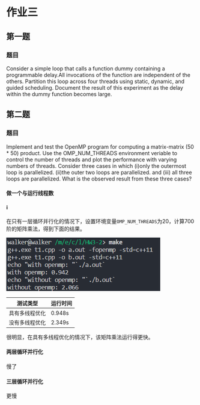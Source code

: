 # 作业三

## 第一题

### 题目

Consider a simple loop that calls a function dummy containing a programmable delay.All invocations of the function are independent of the others. Partition this loop across four threads using static, dynamic, and guided scheduling. Document the result of this experiment as the delay within the dummy function becomes large.


## 第二题

### 题目

Implement and test the OpenMP program for computing a matrix-matrix (50 * 50) product. Use the OMP_NUM_THREADS environment veriable to control the number of threads and plot the performance with varying numbers of threads. Consider three cases in which 
(i)only the outermost loop is parallelized.
(ii)the outer two loops are parallelized. 
and (iii) all three loops are parallelized. 
What is the observed result from these three cases?

#### 做一个与运行线程数


#### i

在只有一层循环并行化的情况下，设置环境变量`OMP_NUM_THREADS`为20，计算700阶的矩阵乘法，得到下面的结果。

![](figure/2018-05-02-13-46-53.png)

|测试类型|运行时间|
|-|-|
|具有多线程优化 | 0.948s|
|没有多线程优化 | 2.349s|

很明显，在具有多线程优化的情况下，该矩阵乘法运行得更快。

#### 两层循环并行化

慢了

#### 三层循环并行化

更慢
